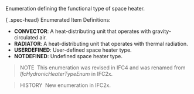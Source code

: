 Enumeration defining the functional type of space heater.

{ .spec-head}
Enumerated Item Definitions:

* **CONVECTOR**: A heat-distributing unit that operates with gravity-circulated air.
* **RADIATOR**: A heat-distributing unit that operates with thermal radiation.
* **USERDEFINED**: User-defined space heater type.
* **NOTDEFINED**: Undefined space heater type.

> NOTE&nbsp; This enumeration was revised in IFC4 and was renamed from _IfcHydronicHeaterTypeEnum_ in IFC2x.

> HISTORY&nbsp; New enumeration in IFC2x.